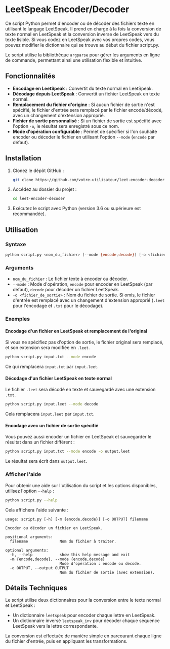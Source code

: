 
# LeetSpeak Encoder/Decoder

Ce script Python permet d'encoder ou de décoder des fichiers texte en utilisant le langage LeetSpeak. Il prend en charge à la fois la conversion de texte normal en LeetSpeak et la conversion inverse de LeetSpeak vers du texte lisible. Si vous codez en LeetSpeak avec vos propres codes, vous pouvez modifier le dictionnaire qui se trouve au début du fichier script.py.

Le script utilise la bibliothèque `argparse` pour gérer les arguments en ligne de commande, permettant ainsi une utilisation flexible et intuitive.

## Fonctionnalités

- **Encodage en LeetSpeak** : Convertit du texte normal en LeetSpeak.
- **Décodage depuis LeetSpeak** : Convertit un fichier LeetSpeak en texte normal.
- **Remplacement du fichier d'origine** : Si aucun fichier de sortie n'est spécifié, le fichier d'entrée sera remplacé par le fichier encodé/décodé, avec un changement d'extension approprié.
- **Fichier de sortie personnalisé** : Si un fichier de sortie est spécifié avec l'option `-o`, le résultat sera enregistré sous ce nom.
- **Mode d'opération configurable** : Permet de spécifier si l'on souhaite encoder ou décoder le fichier en utilisant l'option `--mode` (`encode` par défaut).

## Installation

1. Clonez le dépôt GitHub :

   ```bash
   git clone https://github.com/votre-utilisateur/leet-encoder-decoder.git
   ```

2. Accédez au dossier du projet :

   ```bash
   cd leet-encoder-decoder
   ```

3. Exécutez le script avec Python (version 3.6 ou supérieure est recommandée).

## Utilisation

### Syntaxe

```bash
python script.py <nom_du_fichier> [--mode {encode,decode}] [-o <fichier_de_sortie>]
```

### Arguments

- `nom_du_fichier` : Le fichier texte à encoder ou décoder.
- `--mode` : Mode d'opération, `encode` pour encoder en LeetSpeak (par défaut), `decode` pour décoder un fichier LeetSpeak.
- `-o <fichier_de_sortie>` : Nom du fichier de sortie. Si omis, le fichier d'entrée est remplacé avec un changement d'extension approprié (`.leet` pour l'encodage et `.txt` pour le décodage).

### Exemples

#### Encodage d'un fichier en LeetSpeak et remplacement de l'original

Si vous ne spécifiez pas d'option de sortie, le fichier original sera remplacé, et son extension sera modifiée en `.leet`.

```bash
python script.py input.txt --mode encode
```

Ce qui remplacera `input.txt` par `input.leet`.

#### Décodage d'un fichier LeetSpeak en texte normal

Le fichier `.leet` sera décodé en texte et sauvegardé avec une extension `.txt`.

```bash
python script.py input.leet --mode decode
```

Cela remplacera `input.leet` par `input.txt`.

#### Encodage avec un fichier de sortie spécifié

Vous pouvez aussi encoder un fichier en LeetSpeak et sauvegarder le résultat dans un fichier différent :

```bash
python script.py input.txt --mode encode -o output.leet
```

Le résultat sera écrit dans `output.leet`.

### Afficher l'aide

Pour obtenir une aide sur l'utilisation du script et les options disponibles, utilisez l'option `--help` :

```bash
python script.py --help
```

Cela affichera l'aide suivante :

```
usage: script.py [-h] [-m {encode,decode}] [-o OUTPUT] filename

Encoder ou décoder un fichier en LeetSpeak.

positional arguments:
  filename              Nom du fichier à traiter.

optional arguments:
  -h, --help            show this help message and exit
  -m {encode,decode}, --mode {encode,decode}
                        Mode d'opération : encode ou decode.
  -o OUTPUT, --output OUTPUT
                        Nom du fichier de sortie (avec extension).
```

## Détails Techniques

Le script utilise deux dictionnaires pour la conversion entre le texte normal et LeetSpeak :

- Un dictionnaire `leetspeak` pour encoder chaque lettre en LeetSpeak.
- Un dictionnaire inversé `leetspeak_inv` pour décoder chaque séquence LeetSpeak vers la lettre correspondante.

La conversion est effectuée de manière simple en parcourant chaque ligne du fichier d'entrée, puis en appliquant les transformations.
